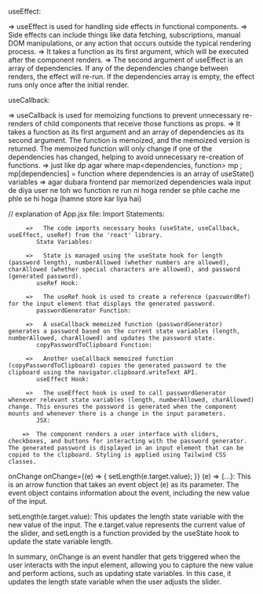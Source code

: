 useEffect:

=> useEffect is used for handling side effects in functional components. 
=> Side effects can include things like data fetching, subscriptions, manual DOM manipulations, or any action that occurs outside the typical rendering process.
=> It takes a function as its first argument, which will be executed after the component renders.
=> The second argument of useEffect is an array of dependencies. If any of the dependencies change between renders, the effect will re-run. If the dependencies array is empty, the effect runs only once after the initial render.


useCallback:

=> useCallback is used for memoizing functions to prevent unnecessary re-renders of child components that receive those functions as props.
=> It takes a function as its first argument and an array of dependencies as its second argument. The function is memoized, and the memoized version is returned. The memoized function will only change if one of the dependencies has changed, helping to avoid unnecessary re-creation of functions.
=> just like dp agar where map<dependencies, function> mp ; mp[dependencies] = function where dependencies is an array of useState() variables
=> agar dubara frontend par memorized dependencies wala input de diya user ne toh wo function re run ni hoga render se phle cache me phle se hi hoga (hamne store kar liya hai)

// explanation of App.jsx file:
    Import Statements:

         =>   The code imports necessary hooks (useState, useCallback, useEffect, useRef) from the 'react' library.
            State Variables:

         =>   State is managed using the useState hook for length (password length), numberAllowed (whether numbers are allowed), charAllowed (whether special characters are allowed), and password (generated password).
            useRef Hook:

         =>   The useRef hook is used to create a reference (passwordRef) for the input element that displays the generated password.
            passwordGenerator Function:

         =>   A useCallback memoized function (passwordGenerator) generates a password based on the current state variables (length, numberAllowed, charAllowed) and updates the password state.
            copyPasswordToClipboard Function:

         =>   Another useCallback memoized function (copyPasswordToClipboard) copies the generated password to the clipboard using the navigator.clipboard.writeText API.
            useEffect Hook:

         =>   The useEffect hook is used to call passwordGenerator whenever relevant state variables (length, numberAllowed, charAllowed) change. This ensures the password is generated when the component mounts and whenever there is a change in the input parameters.
            JSX:

        =>  The component renders a user interface with sliders, checkboxes, and buttons for interacting with the password generator. The generated password is displayed in an input element that can be copied to the clipboard. Styling is applied using Tailwind CSS classes.

onChange
   onChange={(e) => {
  setLength(e.target.value);
   }}
   (e) => {...}: This is an arrow function that takes an event object (e) as its parameter. The event object contains information about the event, including the new value of the input.

   setLength(e.target.value): This updates the length state variable with the new value of the input. The e.target.value represents the current value of the slider, and setLength is a function provided by the useState hook to update the state variable length.

   In summary, onChange is an event handler that gets triggered when the user interacts with the input element, allowing you to capture the new value and perform actions, such as updating state variables. In this case, it updates the length state variable when the user adjusts the slider.